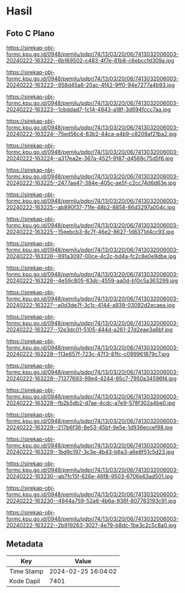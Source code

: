 # Hasil

## Foto C Plano

https://sirekap-obj-formc.kpu.go.id/0948/pemilu/pdpr/74/13/03/20/06/7413032006003-20240222-163222--6b169502-c483-4f7e-81b8-c6ebccfd309a.jpg

https://sirekap-obj-formc.kpu.go.id/0948/pemilu/pdpr/74/13/03/20/06/7413032006003-20240222-163223--958d45a6-20ac-4f42-9ff0-94e7277a4b93.jpg

https://sirekap-obj-formc.kpu.go.id/0948/pemilu/pdpr/74/13/03/20/06/7413032006003-20240222-163223--1cbddad7-1c14-4843-a18f-3d694fccc7aa.jpg

https://sirekap-obj-formc.kpu.go.id/0948/pemilu/pdpr/74/13/03/20/06/7413032006003-20240222-163224--75ed56c4-83b2-44ca-a4b9-c8208af21ba2.jpg

https://sirekap-obj-formc.kpu.go.id/0948/pemilu/pdpr/74/13/03/20/06/7413032006003-20240222-163224--a317ea2e-367a-4521-9187-d4568c75d5f6.jpg

https://sirekap-obj-formc.kpu.go.id/0948/pemilu/pdpr/74/13/03/20/06/7413032006003-20240222-163225--2477ae47-384e-405c-ae5f-c2cc74d6d63e.jpg

https://sirekap-obj-formc.kpu.go.id/0948/pemilu/pdpr/74/13/03/20/06/7413032006003-20240222-163225--ab890f37-71fe-48b2-8858-86d3297a004c.jpg

https://sirekap-obj-formc.kpu.go.id/0948/pemilu/pdpr/74/13/03/20/06/7413032006003-20240222-163225--15eebcb3-8c7f-46e2-8627-1d8371d4cc93.jpg

https://sirekap-obj-formc.kpu.go.id/0948/pemilu/pdpr/74/13/03/20/06/7413032006003-20240222-163226--891a3097-00ce-4c2c-bd4a-fc2c8e0e9dbe.jpg

https://sirekap-obj-formc.kpu.go.id/0948/pemilu/pdpr/74/13/03/20/06/7413032006003-20240222-163226--4e59c805-63dc-4559-aa0d-b10c5a363299.jpg

https://sirekap-obj-formc.kpu.go.id/0948/pemilu/pdpr/74/13/03/20/06/7413032006003-20240222-163227--a0d3de7f-3c1c-4144-a939-03092d2ecaea.jpg

https://sirekap-obj-formc.kpu.go.id/0948/pemilu/pdpr/74/13/03/20/06/7413032006003-20240222-163227--12e3dc01-5105-444d-a261-27d2eae3a6bf.jpg

https://sirekap-obj-formc.kpu.go.id/0948/pemilu/pdpr/74/13/03/20/06/7413032006003-20240222-163228--113e657f-723c-47f3-81fc-c099961879c7.jpg

https://sirekap-obj-formc.kpu.go.id/0948/pemilu/pdpr/74/13/03/20/06/7413032006003-20240222-163228--71377693-99e4-4244-85c7-7950a34596f4.jpg

https://sirekap-obj-formc.kpu.go.id/0948/pemilu/pdpr/74/13/03/20/06/7413032006003-20240222-163228--fb2b5db2-d7ae-4cdc-a7e9-578f302a4be0.jpg

https://sirekap-obj-formc.kpu.go.id/0948/pemilu/pdpr/74/13/03/20/06/7413032006003-20240222-163229--217b6f36-8e53-45bf-9e5e-1d936eccef98.jpg

https://sirekap-obj-formc.kpu.go.id/0948/pemilu/pdpr/74/13/03/20/06/7413032006003-20240222-163229--1bd9c197-3c3e-4b43-b6a3-a6e8f51c5d23.jpg

https://sirekap-obj-formc.kpu.go.id/0948/pemilu/pdpr/74/13/03/20/06/7413032006003-20240222-163230--ab7fc15f-626e-46f8-9503-6706e63ad501.jpg

https://sirekap-obj-formc.kpu.go.id/0948/pemilu/pdpr/74/13/03/20/06/7413032006003-20240222-163230--4944a759-52a6-4b6a-936f-807763193c91.jpg

https://sirekap-obj-formc.kpu.go.id/0948/pemilu/pdpr/74/13/03/20/06/7413032006003-20240222-163222--2b919263-3027-4e79-b8dc-1be3c2c5c8a0.jpg


## Metadata

| Key        | Value               |
| ---------- | ------------------- |
| Time Stamp | 2024-02-25 16:04:02 |
| Kode Dapil | 7401                |



